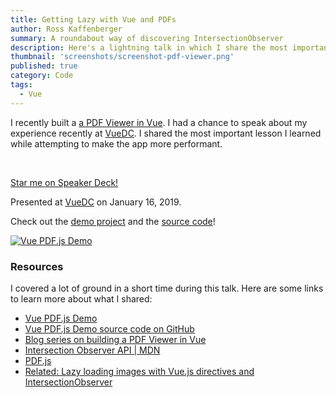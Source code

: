 ```yaml
---
title: Getting Lazy with Vue and PDFs
author: Ross Kaffenberger
summary: A roundabout way of discovering IntersectionObserver
description: Here's a lightning talk in which I share the most important lesson I learned while building a PDF Viewer in Vue. VueDC meetup, January 2019.
thumbnail: 'screenshots/screenshot-pdf-viewer.png'
published: true
category: Code
tags:
  - Vue
---
```


I recently built a [a PDF Viewer in Vue](https://rossta.net/blog/series/pdf-viewer.html). I had a chance to speak about my experience recently at [VueDC](https://www.meetup.com/Vue-DC/events/257172134/). I shared the most important lesson I learned while attempting to make the app more performant.

<br />

<script async class="speakerdeck-embed" data-id="5600cc6307604ea3953edf843b3d5216" data-ratio="1.77777777777778" src="//speakerdeck.com/assets/embed.js"></script>

[Star me on Speaker Deck!](https://speakerdeck.com/rossta/getting-lazy-with-vue-and-pdfs)

Presented at [VueDC](https://www.meetup.com/Vue-DC/events/257172134/) on January 16, 2019.

Check out the [demo project](https://rossta.net/vue-pdfjs-demo) and the [source code](https://github.com/rossta/vue-pdfjs-demo)!

[![Vue PDF.js Demo](screenshots/screenshot-pdf-viewer.png)](https://github.com/rossta/vue-pdfjs-demo)

### Resources

I covered a lot of ground in a short time during this talk. Here are some links to learn more about what I shared:

- [Vue PDF.js Demo](https://rossta.net/vue-pdfjs-demo)
- [Vue PDF.js Demo source code on GitHub](https://github.com/rossta/vue-pdfjs-demo)
- [Blog series on building a PDF Viewer in Vue](https://rossta.net/blog/series/pdf-viewer.html)
- [Intersection Observer API | MDN](https://developer.mozilla.org/en-US/docs/Web/API/Intersection_Observer_API)
- [PDF.js](https://mozilla.github.io/pdf.js/)
- [Related: Lazy loading images with Vue.js directives and IntersectionObserver](https://itnext.io/lazy-loading-images-with-vue-js-directives-and-intersectionobserver-d0eb390cad9)
